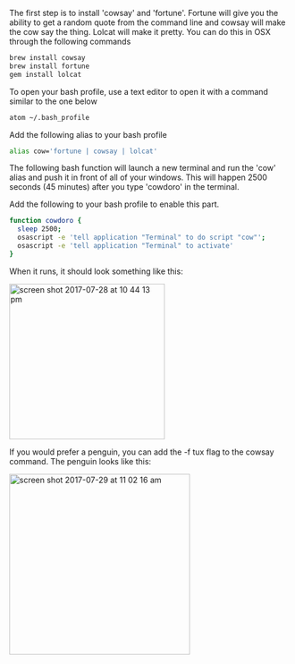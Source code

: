 The first step is to install 'cowsay' and 'fortune'.  Fortune will give you the ability to get a random quote from the command line and cowsay will make the cow say the thing.  Lolcat will make it pretty. You can do this in OSX through the following commands

```bash
brew install cowsay
brew install fortune
gem install lolcat
```

To open your bash profile, use a text editor to open it with a command similar to the one below

```bash
atom ~/.bash_profile
```

Add the following alias to your bash profile
```bash
alias cow='fortune | cowsay | lolcat'
```

The following bash function will launch a new terminal and run the 'cow' alias and push it in front of all of your windows. This will happen 2500 seconds (45 minutes) after you type 'cowdoro' in the terminal.

Add the following to your bash profile to enable this part. 

```bash
function cowdoro {
  sleep 2500;
  osascript -e 'tell application "Terminal" to do script "cow"';
  osascript -e 'tell application "Terminal" to activate'
}
```

When it runs, it should look something like this:

<img width="278" alt="screen shot 2017-07-28 at 10 44 13 pm" src="https://user-images.githubusercontent.com/20469703/28742167-55921218-73e6-11e7-975f-9bf1165c49de.png">

If you would prefer a penguin, you can add the -f tux flag to the cowsay command.  The penguin looks like this:

<img width="323" alt="screen shot 2017-07-29 at 11 02 16 am" src="https://user-images.githubusercontent.com/20469703/28746677-7cd4618e-744d-11e7-93fd-c21dbeacd45b.png">

